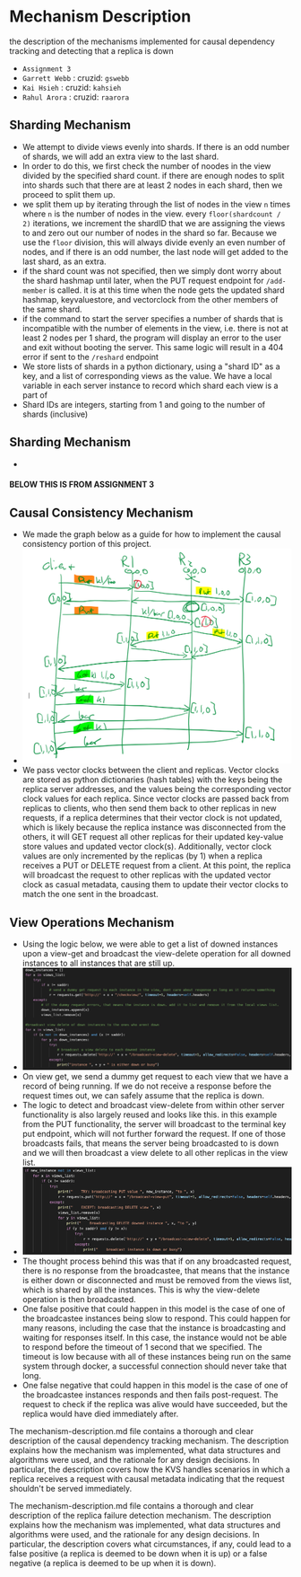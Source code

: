 # Mechanism Description
the description of the mechanisms implemented for causal dependency tracking and detecting that a replica is down

* `Assignment 3`
* `Garrett Webb` : cruzid: `gswebb`
* `Kai Hsieh` : cruzid: `kahsieh`
* `Rahul Arora` : cruzid: `raarora`

## Sharding Mechanism
* We attempt to divide views evenly into shards. If there is an odd number of shards, we will add an extra view to the
last shard.
* In order to do this, we first check the number of noodes in the view divided by the specified shard count. if there are enough nodes to split into shards such that there are at least 2 nodes in each shard, then we proceed to split them up. 
* we split them up by iterating through the list of nodes in the view `n` times where `n` is the number of nodes in the view. every `floor(shardcount / 2)` iterations, we increment the shardID that we are assigning the views to and zero out our number of nodes in the shard so far. Because we use the `floor` division, this will always divide evenly an even number of nodes, and if there is an odd number, the last node will get added to the last shard, as an extra.
* if the shard count was not specified, then we simply dont worry about the shard hashmap until later, when the PUT request endpoint for `/add-member` is called. it is at this time when the node gets the updated shard hashmap, keyvaluestore, and vectorclock from the other members of the same shard.
* if the command to start the server specifies a number of shards that is incompatible with the number of elements in the view, i.e. there is not at least 2 nodes per 1 shard, the program will display an error to the user and exit without booting the server. This same logic will result in a 404 error if sent to the `/reshard` endpoint
* We store lists of shards in a python dictionary, using a "shard ID" as a key, and a list of corresponding views as the value. We have a local variable in each server instance to record which shard each view is a part of
* Shard IDs are integers, starting from 1 and going to the number of shards (inclusive)

## Sharding Mechanism
* 


#### BELOW THIS IS FROM ASSIGNMENT 3
## Causal Consistency Mechanism
* We made the graph below as a guide for how to implement the causal consistency portion of this project.
* ![graph](images/mechanism_graph.png)
* We pass vector clocks between the client and replicas. Vector clocks are stored as python dictionaries (hash tables)
with the keys being the replica server addresses, and the values being the corresponding vector clock values for each 
replica. Since vector clocks are passed back from replicas to clients, who then send them back to other replicas in new 
requests, if a replica determines that their vector clock is not updated, which is likely because the replica instance
was disconnected from the others, it will GET request all other replicas for their updated key-value store values and updated
vector clock(s). Additionally, vector clock values are only incremented by the replicas (by 1) when a replica receives a 
PUT or DELETE request from a client. At this point, the replica will broadcast the request to other replicas with the 
updated vector clock as casual metadata, causing them to update their vector clocks to match the one sent in the broadcast.

## View Operations Mechanism
* Using the logic below, we were able to get a list of downed instances upon a view-get and broadcast the view-delete operation for all downed instances to all instances that are still up.
* ![graph](images/view_get_downed_mech.png) 
* On view get, we send a dummy get request to each view that we have a record of being running. If we do not receive a response before the request times out, we can safely assume that the replica is down. 
* The logic to detect and broadcast view-delete from within other server functionality is also largely reused and looks like this. in this example from the PUT functionality, the server will broadcast to the terminal key put endpoint, which will not further forward the request. If one of those broadcasts fails, that means the server being broadcasted to is down and we will then broadcast a view delete to all other replicas in the view list.
* ![graph](images/mech_broadcast_delete_on_down.png)
* The thought process behind this was that if on any broadcasted request, there is no response from the broadcastee, that means that the instance is either down or disconnected and must be removed from the views list, which is shared by all the instances. This is why the view-delete operation is then broadcasted.
* One false positive that could happen in this model is the case of one of the broadcastee instances being slow to respond. This could happen for many reasons, including the case that the instance is broadcasting and waiting for responses itself. In this case, the instance would not be able to respond before the timeout of 1 second that we specified. The timeout is low because with all of these instances being run on the same system through docker, a successful connection should never take that long.
* One false negative that could happen in this model is the case of one of the broadcastee instances responds and then fails post-request. The request to check if the replica was alive would have succeeded, but the replica would have died immediately after.



The mechanism-description.md file contains a thorough and clear description of the causal dependency tracking mechanism. The description explains how the mechanism was implemented, what data structures and algorithms were used, and the rationale for any design decisions. In particular, the description covers how the KVS handles scenarios in which a replica receives a request with causal metadata indicating that the request shouldn't be served immediately.

The mechanism-description.md file contains a thorough and clear description of the replica failure detection mechanism. The description explains how the mechanism was implemented, what data structures and algorithms were used, and the rationale for any design decisions. In particular, the description covers what circumstances, if any, could lead to a false positive (a replica is deemed to be down when it is up) or a false negative (a replica is deemed to be up when it is down).